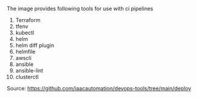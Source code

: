 The image provides following tools for use with ci pipelines
1. Terraform
1. tfenv
1. kubectl
1. helm
1. helm diff plugin
1. helmfile
1. awscli
1. ansible
1. ansible-lint
1. clusterctl

Source: https://github.com/iaacautomation/devops-tools/tree/main/deploy
